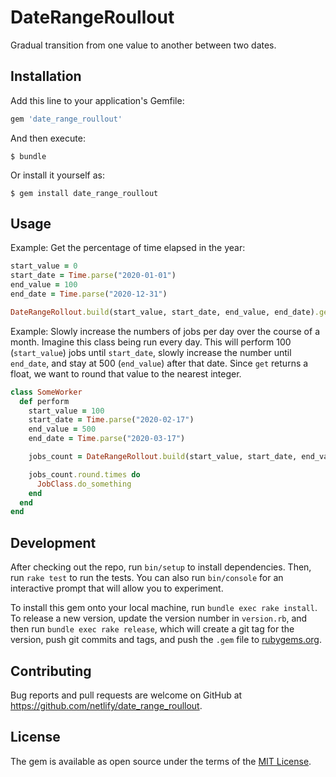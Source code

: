 # DateRangeRoullout

Gradual transition from one value to another between two dates.

## Installation

Add this line to your application's Gemfile:

```ruby
gem 'date_range_roullout'
```

And then execute:

    $ bundle

Or install it yourself as:

    $ gem install date_range_roullout

## Usage

Example: Get the percentage of time elapsed in the year:
```ruby
start_value = 0
start_date = Time.parse("2020-01-01")
end_value = 100
end_date = Time.parse("2020-12-31")

DateRangeRollout.build(start_value, start_date, end_value, end_date).get
```

Example: Slowly increase the numbers of jobs per day over the course of a month.
Imagine this class being run every day. This will perform 100 (`start_value`)
jobs until `start_date`, slowly increase the number until `end_date`, and stay
at 500 (`end_value`) after that date.
Since `get` returns a float, we want to round that value to the nearest integer.
```ruby
class SomeWorker
  def perform
    start_value = 100
    start_date = Time.parse("2020-02-17")
    end_value = 500
    end_date = Time.parse("2020-03-17")

    jobs_count = DateRangeRollout.build(start_value, start_date, end_value, end_date).get

    jobs_count.round.times do
      JobClass.do_something
    end
  end
end
```

## Development

After checking out the repo, run `bin/setup` to install dependencies. Then, run `rake test` to run the tests. You can also run `bin/console` for an interactive prompt that will allow you to experiment.

To install this gem onto your local machine, run `bundle exec rake install`. To release a new version, update the version number in `version.rb`, and then run `bundle exec rake release`, which will create a git tag for the version, push git commits and tags, and push the `.gem` file to [rubygems.org](https://rubygems.org).

## Contributing

Bug reports and pull requests are welcome on GitHub at https://github.com/netlify/date_range_roullout.

## License

The gem is available as open source under the terms of the [MIT License](https://opensource.org/licenses/MIT).
